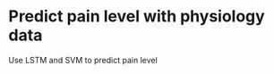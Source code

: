 # Predict pain level with physiology data

Use LSTM and SVM to predict pain level 

[Poster]: https://github.com/weinajin/ml_predict_pain_with_physiology_data/blob/master/CPS_2018_poster.jpg
